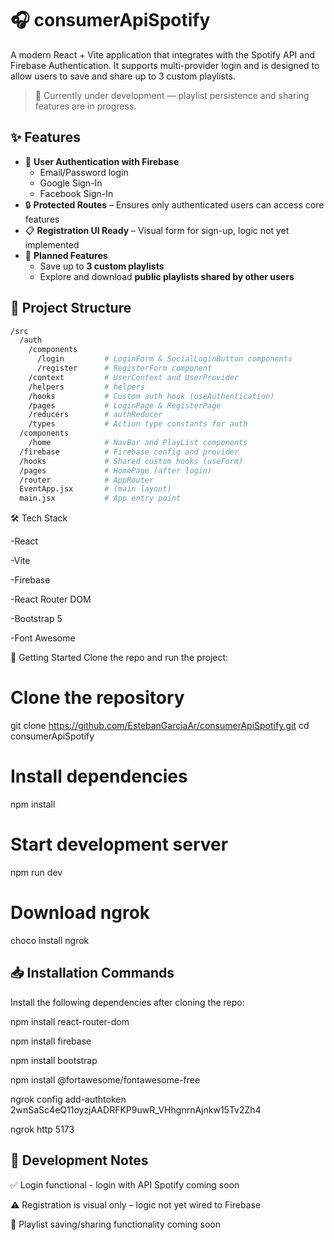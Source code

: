 # 🎧 consumerApiSpotify

A modern React + Vite application that integrates with the Spotify API and Firebase Authentication. It supports multi-provider login and is designed to allow users to save and share up to 3 custom playlists.

> 🚧 Currently under development — playlist persistence and sharing features are in progress.

## ✨ Features

- 🔐 **User Authentication with Firebase**
  - Email/Password login
  - Google Sign-In
  - Facebook Sign-In
- 🔒 **Protected Routes** – Ensures only authenticated users can access core features
- 📋 **Registration UI Ready** – Visual form for sign-up, logic not yet implemented
- 🎵 **Planned Features**
  - Save up to **3 custom playlists**
  - Explore and download **public playlists shared by other users**


## 📁 Project Structure

```bash
/src
  /auth
    /components
      /login         # LoginForm & SocialLoginButton components
      /register      # RegisterForm component
    /context         # UserContext and UserProvider
    /helpers         # helpers
    /hooks           # Custom auth hook (useAuthentication)
    /pages           # LoginPage & RegisterPage
    /reducers        # authReducer
    /types           # Action type constants for auth
  /components
    /home            # NavBar and PlayList components
  /firebase          # Firebase config and provider
  /hooks             # Shared custom hooks (useForm)
  /pages             # HomePage (after login)
  /router            # AppRouter
  EventApp.jsx       # (main layout)
  main.jsx           # App entry point

```
🛠️ Tech Stack

-React

-Vite

-Firebase

-React Router DOM

-Bootstrap 5

-Font Awesome

🚀 Getting Started
Clone the repo and run the project:

# Clone the repository
git clone https://github.com/EstebanGarciaAr/consumerApiSpotify.git
cd consumerApiSpotify

# Install dependencies
npm install

# Start development server
npm run dev

# Download ngrok
choco install ngrok

## 📥 Installation Commands

Install the following dependencies after cloning the repo:

npm install react-router-dom

npm install firebase

npm install bootstrap

npm install @fortawesome/fontawesome-free

ngrok config add-authtoken 2wnSaSc4eQ11oyzjAADRFKP9uwR_VHhgnrnAjnkw15Tv2Zh4

ngrok http 5173


## 📝 Development Notes

✅ Login functional - login with API Spotify coming soon

⚠️ Registration is visual only – logic not yet wired to Firebase

🚧 Playlist saving/sharing functionality coming soon


